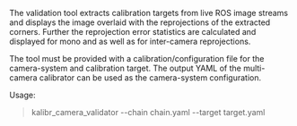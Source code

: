 The validation tool extracts calibration targets from live ROS image streams and displays the image overlaid with the reprojections of the extracted corners. Further the reprojection error statistics are calculated and displayed for mono and as well as for inter-camera reprojections.

The tool must be provided with a calibration/configuration file for the camera-system and calibration target. The output YAML of the multi-camera calibrator can be used as the camera-system configuration.

Usage:
> kalibr_camera_validator --chain chain.yaml --target target.yaml
